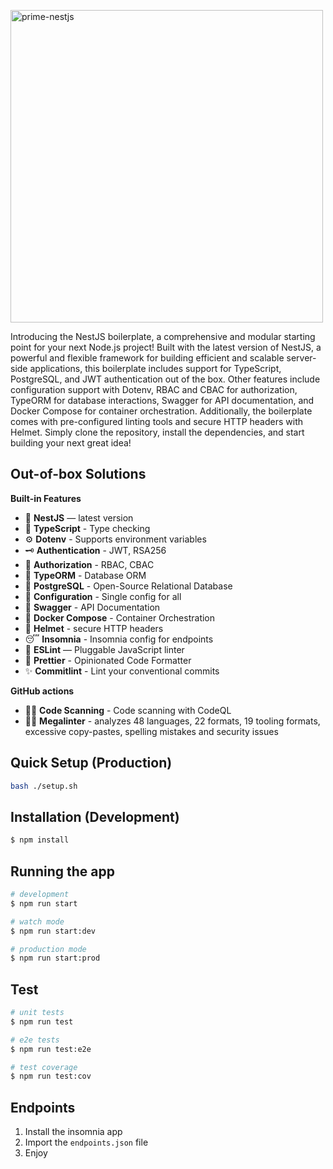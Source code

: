 <p align="left">
  <img src="./showcase/prime-nestjs.jpg" width="500" alt="prime-nestjs">
</p>

Introducing the NestJS boilerplate, a comprehensive and modular starting point for your next Node.js project! Built with the latest version of NestJS, a powerful and flexible framework for building efficient and scalable server-side applications, this boilerplate includes support for TypeScript, PostgreSQL, and JWT authentication out of the box. Other features include configuration support with Dotenv, RBAC and CBAC for authorization, TypeORM for database interactions, Swagger for API documentation, and Docker Compose for container orchestration. Additionally, the boilerplate comes with pre-configured linting tools and secure HTTP headers with Helmet. Simply clone the repository, install the dependencies, and start building your next great idea!

## Out-of-box Solutions

**Built-in Features**

- 📱 **NestJS** — latest version
- 🎉 **TypeScript** - Type checking
- ⚙️ **Dotenv** - Supports environment variables
- 🗝 **Authentication** - JWT, RSA256
- 🏬 **Authorization** - RBAC, CBAC
- 🏪 **TypeORM** - Database ORM
- 🏪 **PostgreSQL** - Open-Source Relational Database
- 🧠 **Configuration** - Single config for all
- 📃 **Swagger** - API Documentation
- 🐳 **Docker Compose** - Container Orchestration
- 🔐 **Helmet** - secure HTTP headers
- 😴 **Insomnia** - Insomnia config for endpoints
- 📏 **ESLint** — Pluggable JavaScript linter
- 💖 **Prettier** - Opinionated Code Formatter
- ✨ **Commitlint** - Lint your conventional commits

**GitHub actions**

- 🕵️‍♂️ **Code Scanning** - Code scanning with CodeQL
- 🕵️‍♂️ **Megalinter** - analyzes 48 languages, 22 formats, 19 tooling formats, excessive copy-pastes, spelling mistakes and security issues

## Quick Setup (Production)

```bash
bash ./setup.sh
```

## Installation (Development)

```bash
$ npm install
```

## Running the app

```bash
# development
$ npm run start

# watch mode
$ npm run start:dev

# production mode
$ npm run start:prod
```

## Test

```bash
# unit tests
$ npm run test

# e2e tests
$ npm run test:e2e

# test coverage
$ npm run test:cov
```

## Endpoints

1. Install the insomnia app
2. Import the `endpoints.json` file
3. Enjoy
